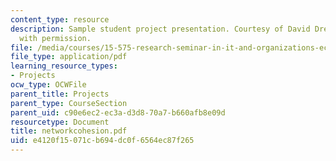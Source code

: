 ```yaml
---
content_type: resource
description: Sample student project presentation. Courtesy of David Dreyfus. Used
  with permission.
file: /media/courses/15-575-research-seminar-in-it-and-organizations-economic-perspectives-spring-2004/e4120f15071cb694dc0f6564ec87f265_networkcohesion.pdf
file_type: application/pdf
learning_resource_types:
- Projects
ocw_type: OCWFile
parent_title: Projects
parent_type: CourseSection
parent_uid: c90e6ec2-ec3a-d3d8-70a7-b660afb8e09d
resourcetype: Document
title: networkcohesion.pdf
uid: e4120f15-071c-b694-dc0f-6564ec87f265
---
```

